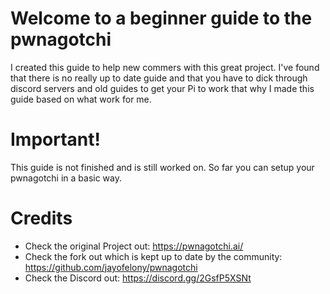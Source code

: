 # Welcome to a beginner guide to the pwnagotchi
I created this guide to help new commers with this great project. I've found that there is no really up to date guide and that you have to dick through discord servers and old guides to get your Pi to work that why I made this guide based on what work for me. 

# Important!
This guide is not finished and is still worked on. So far you can setup your pwnagotchi in a basic way. 

# Credits
- Check the original Project out:  https://pwnagotchi.ai/
- Check the fork out which is kept up to date by the community: https://github.com/jayofelony/pwnagotchi
- Check the Discord out: https://discord.gg/2GsfP5XSNt
